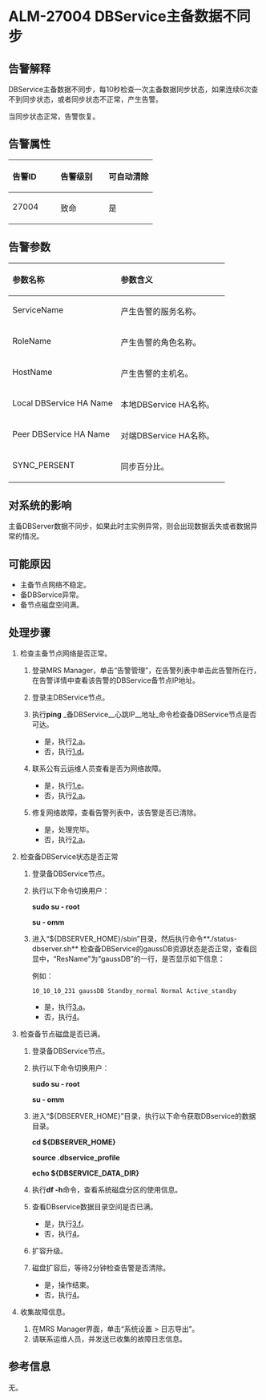 # ALM-27004 DBService主备数据不同步<a name="ZH-CN_TOPIC_0093195073"></a>

## 告警解释<a name="zh-cn_topic_0035998747_section51489795"></a>

DBService主备数据不同步，每10秒检查一次主备数据同步状态，如果连续6次查不到同步状态，或者同步状态不正常，产生告警。

当同步状态正常，告警恢复。

## 告警属性<a name="zh-cn_topic_0035998747_section60754972"></a>

<a name="zh-cn_topic_0035998747_table15697576"></a>
<table><thead align="left"><tr id="zh-cn_topic_0035998747_row32894845"><th class="cellrowborder" valign="top" width="33.33333333333333%" id="mcps1.1.4.1.1"><p id="zh-cn_topic_0035998747_p47236811"><a name="zh-cn_topic_0035998747_p47236811"></a><a name="zh-cn_topic_0035998747_p47236811"></a>告警ID</p>
</th>
<th class="cellrowborder" valign="top" width="33.33333333333333%" id="mcps1.1.4.1.2"><p id="zh-cn_topic_0035998747_p976457"><a name="zh-cn_topic_0035998747_p976457"></a><a name="zh-cn_topic_0035998747_p976457"></a>告警级别</p>
</th>
<th class="cellrowborder" valign="top" width="33.33333333333333%" id="mcps1.1.4.1.3"><p id="zh-cn_topic_0035998747_p11984159"><a name="zh-cn_topic_0035998747_p11984159"></a><a name="zh-cn_topic_0035998747_p11984159"></a>可自动清除</p>
</th>
</tr>
</thead>
<tbody><tr id="zh-cn_topic_0035998747_row31192822"><td class="cellrowborder" valign="top" width="33.33333333333333%" headers="mcps1.1.4.1.1 "><p id="zh-cn_topic_0035998747_p43590645"><a name="zh-cn_topic_0035998747_p43590645"></a><a name="zh-cn_topic_0035998747_p43590645"></a>27004</p>
</td>
<td class="cellrowborder" valign="top" width="33.33333333333333%" headers="mcps1.1.4.1.2 "><p id="zh-cn_topic_0035998747_p41181381"><a name="zh-cn_topic_0035998747_p41181381"></a><a name="zh-cn_topic_0035998747_p41181381"></a>致命</p>
</td>
<td class="cellrowborder" valign="top" width="33.33333333333333%" headers="mcps1.1.4.1.3 "><p id="zh-cn_topic_0035998747_p47357582"><a name="zh-cn_topic_0035998747_p47357582"></a><a name="zh-cn_topic_0035998747_p47357582"></a>是</p>
</td>
</tr>
</tbody>
</table>

## 告警参数<a name="zh-cn_topic_0035998747_section9923843"></a>

<a name="zh-cn_topic_0035998747_table10758903"></a>
<table><thead align="left"><tr id="zh-cn_topic_0035998747_row49957660"><th class="cellrowborder" valign="top" width="50%" id="mcps1.1.3.1.1"><p id="zh-cn_topic_0035998747_p20038698"><a name="zh-cn_topic_0035998747_p20038698"></a><a name="zh-cn_topic_0035998747_p20038698"></a>参数名称</p>
</th>
<th class="cellrowborder" valign="top" width="50%" id="mcps1.1.3.1.2"><p id="zh-cn_topic_0035998747_p12521852"><a name="zh-cn_topic_0035998747_p12521852"></a><a name="zh-cn_topic_0035998747_p12521852"></a>参数含义</p>
</th>
</tr>
</thead>
<tbody><tr id="zh-cn_topic_0035998747_row7637115"><td class="cellrowborder" valign="top" width="50%" headers="mcps1.1.3.1.1 "><p id="zh-cn_topic_0035998747_p14626574"><a name="zh-cn_topic_0035998747_p14626574"></a><a name="zh-cn_topic_0035998747_p14626574"></a>ServiceName</p>
</td>
<td class="cellrowborder" valign="top" width="50%" headers="mcps1.1.3.1.2 "><p id="zh-cn_topic_0035998747_p43901854"><a name="zh-cn_topic_0035998747_p43901854"></a><a name="zh-cn_topic_0035998747_p43901854"></a>产生告警的服务名称。</p>
</td>
</tr>
<tr id="zh-cn_topic_0035998747_row59572368"><td class="cellrowborder" valign="top" width="50%" headers="mcps1.1.3.1.1 "><p id="zh-cn_topic_0035998747_p60632485"><a name="zh-cn_topic_0035998747_p60632485"></a><a name="zh-cn_topic_0035998747_p60632485"></a>RoleName</p>
</td>
<td class="cellrowborder" valign="top" width="50%" headers="mcps1.1.3.1.2 "><p id="zh-cn_topic_0035998747_p12284267"><a name="zh-cn_topic_0035998747_p12284267"></a><a name="zh-cn_topic_0035998747_p12284267"></a>产生告警的角色名称。</p>
</td>
</tr>
<tr id="zh-cn_topic_0035998747_row43449544"><td class="cellrowborder" valign="top" width="50%" headers="mcps1.1.3.1.1 "><p id="zh-cn_topic_0035998747_p29752153"><a name="zh-cn_topic_0035998747_p29752153"></a><a name="zh-cn_topic_0035998747_p29752153"></a>HostName</p>
</td>
<td class="cellrowborder" valign="top" width="50%" headers="mcps1.1.3.1.2 "><p id="zh-cn_topic_0035998747_p61114224"><a name="zh-cn_topic_0035998747_p61114224"></a><a name="zh-cn_topic_0035998747_p61114224"></a>产生告警的主机名。</p>
</td>
</tr>
<tr id="zh-cn_topic_0035998747_row13157104"><td class="cellrowborder" valign="top" width="50%" headers="mcps1.1.3.1.1 "><p id="zh-cn_topic_0035998747_p59092488"><a name="zh-cn_topic_0035998747_p59092488"></a><a name="zh-cn_topic_0035998747_p59092488"></a>Local DBService HA Name</p>
</td>
<td class="cellrowborder" valign="top" width="50%" headers="mcps1.1.3.1.2 "><p id="zh-cn_topic_0035998747_p21762200"><a name="zh-cn_topic_0035998747_p21762200"></a><a name="zh-cn_topic_0035998747_p21762200"></a>本地DBService HA名称。</p>
</td>
</tr>
<tr id="zh-cn_topic_0035998747_row61642077"><td class="cellrowborder" valign="top" width="50%" headers="mcps1.1.3.1.1 "><p id="zh-cn_topic_0035998747_p26952341"><a name="zh-cn_topic_0035998747_p26952341"></a><a name="zh-cn_topic_0035998747_p26952341"></a>Peer DBService HA Name</p>
</td>
<td class="cellrowborder" valign="top" width="50%" headers="mcps1.1.3.1.2 "><p id="zh-cn_topic_0035998747_p35656026"><a name="zh-cn_topic_0035998747_p35656026"></a><a name="zh-cn_topic_0035998747_p35656026"></a>对端DBService HA名称。</p>
</td>
</tr>
<tr id="zh-cn_topic_0035998747_row52468780"><td class="cellrowborder" valign="top" width="50%" headers="mcps1.1.3.1.1 "><p id="zh-cn_topic_0035998747_p22112815"><a name="zh-cn_topic_0035998747_p22112815"></a><a name="zh-cn_topic_0035998747_p22112815"></a>SYNC_PERSENT</p>
</td>
<td class="cellrowborder" valign="top" width="50%" headers="mcps1.1.3.1.2 "><p id="zh-cn_topic_0035998747_p46307570"><a name="zh-cn_topic_0035998747_p46307570"></a><a name="zh-cn_topic_0035998747_p46307570"></a>同步百分比。</p>
</td>
</tr>
</tbody>
</table>

## 对系统的影响<a name="zh-cn_topic_0035998747_section22205728"></a>

主备DBServer数据不同步，如果此时主实例异常，则会出现数据丢失或者数据异常的情况。

## 可能原因<a name="zh-cn_topic_0035998747_section65633828"></a>

-   主备节点网络不稳定。
-   备DBService异常。
-   备节点磁盘空间满。

## 处理步骤<a name="zh-cn_topic_0035998747_section53833544"></a>

1.  检查主备节点网络是否正常。
    1.  登录MRS Manager，单击“告警管理”，在告警列表中单击此告警所在行，在告警详情中查看该告警的DBService备节点IP地址。
    2.  登录主DBService节点。
    3.  执行**ping** _备DBService__心跳IP__地址_命令检查备DBService节点是否可达。
        -   是，执行[2.a](#zh-cn_topic_0035998747_alm-27002_3_mmccppss_step6)。
        -   否，执行[1.d](#zh-cn_topic_0035998747_alm-27002_3_mmccppss_step2)。

    4.  <a name="zh-cn_topic_0035998747_alm-27002_3_mmccppss_step2"></a>联系公有云运维人员查看是否为网络故障。
        -   是，执行[1.e](#zh-cn_topic_0035998747_alm-27002_3_mmccppss_s4)。
        -   否，执行[2.a](#zh-cn_topic_0035998747_alm-27002_3_mmccppss_step6)。

    5.  <a name="zh-cn_topic_0035998747_alm-27002_3_mmccppss_s4"></a>修复网络故障，查看告警列表中，该告警是否已清除。
        -   是，处理完毕。
        -   否，执行[2.a](#zh-cn_topic_0035998747_alm-27002_3_mmccppss_step6)。


2.  检查备DBService状态是否正常
    1.  <a name="zh-cn_topic_0035998747_alm-27002_3_mmccppss_step6"></a>登录备DBService节点。
    2.  执行以下命令切换用户：

        **sudo su - root**

        **su - omm**

    3.  进入“$\{DBSERVER\_HOME\}/sbin”目录，然后执行命令**./status-dbserver.sh**  检查备DBService的gaussDB资源状态是否正常，查看回显中，“ResName”为“gaussDB”的一行，是否显示如下信息：

        例如：

        ```
        10_10_10_231 gaussDB Standby_normal Normal Active_standby
        ```

        -   是，执行[3.a](#zh-cn_topic_0035998747_alm-27002_3_mmccppss_step9)。
        -   否，执行[4](#zh-cn_topic_0035998747_li474384915231)。


3.  检查备节点磁盘是否已满。
    1.  <a name="zh-cn_topic_0035998747_alm-27002_3_mmccppss_step9"></a>登录备DBService节点。
    2.  执行以下命令切换用户：

        **sudo su - root**

        **su - omm**

    3.  进入“$\{DBSERVER\_HOME\}”目录，执行以下命令获取DBservice的数据目录。

        **cd $\{DBSERVER\_HOME\}**

        **source .dbservice\_profile**

        **echo $\{DBSERVICE\_DATA\_DIR\}**

    4.  执行**df -h**命令，查看系统磁盘分区的使用信息。
    5.  查看DBservice数据目录空间是否已满。
        -   是，执行[3.f](#zh-cn_topic_0035998747_alm-27002_3_mmccppss_step14)。
        -   否，执行[4](#zh-cn_topic_0035998747_li474384915231)。

    6.  <a name="zh-cn_topic_0035998747_alm-27002_3_mmccppss_step14"></a>扩容升级。
    7.  磁盘扩容后，等待2分钟检查告警是否清除。
        -   是，操作结束。
        -   否，执行[4](#zh-cn_topic_0035998747_li474384915231)。


4.  <a name="zh-cn_topic_0035998747_li474384915231"></a>收集故障信息。
    1.  在MRS Manager界面，单击“系统设置 \> 日志导出”。
    2.  请联系运维人员，并发送已收集的故障日志信息。


## 参考信息<a name="zh-cn_topic_0035998747_section14739853"></a>

无。

